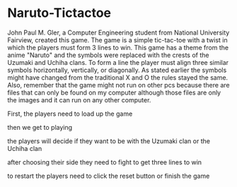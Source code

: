 # Naruto-Tictactoe
John Paul M. Gler, a Computer Engineering student from National University Fairview, created this game.
The game is a simple tic-tac-toe with a twist in which the players must form 3 lines to win.
This game has a theme from the anime "Naruto" and the symbols were replaced with the crests of the Uzumaki
and Uchiha clans. To form a line the player must align three similar symbols horizontally, vertically,
or diagonally.  As stated earlier the symbols might have changed from the traditional X and O the rules 
stayed the same. Also, remember that the game might not run on other pcs because there are files that can
only be found on my computer although those files are only the images and it can run on any other
computer.

First, the players need to load up the game

then we get to playing

the players will decide if they want to be with the Uzumaki clan or the Uchiha clan

after choosing their side they need to fight to get three lines to win

to restart the players need to click the reset button or finish the game
